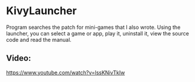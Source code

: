 # KivyLauncher

Program searches the patch for mini-games that I also wrote. Using the launcher, you can select a game or app, play it, uninstall it, view the source code and read the manual. 

## Video:
https://www.youtube.com/watch?v=lssKNivTkIw
